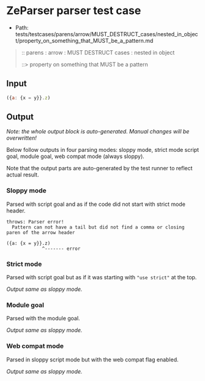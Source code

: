 # ZeParser parser test case

- Path: tests/testcases/parens/arrow/MUST_DESTRUCT_cases/nested_in_object/property_on_something_that_MUST_be_a_pattern.md

> :: parens : arrow : MUST DESTRUCT cases : nested in object
>
> ::> property on something that MUST be a pattern

## Input


`````js
({a: {x = y}}.z)
`````

## Output

_Note: the whole output block is auto-generated. Manual changes will be overwritten!_

Below follow outputs in four parsing modes: sloppy mode, strict mode script goal, module goal, web compat mode (always sloppy).

Note that the output parts are auto-generated by the test runner to reflect actual result.

### Sloppy mode

Parsed with script goal and as if the code did not start with strict mode header.

`````
throws: Parser error!
  Pattern can not have a tail but did not find a comma or closing paren of the arrow header

({a: {x = y}}.z)
             ^------- error
`````

### Strict mode

Parsed with script goal but as if it was starting with `"use strict"` at the top.

_Output same as sloppy mode._

### Module goal

Parsed with the module goal.

_Output same as sloppy mode._

### Web compat mode

Parsed in sloppy script mode but with the web compat flag enabled.

_Output same as sloppy mode._
